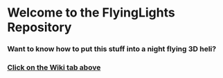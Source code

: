 # Welcome to the FlyingLights Repository


### Want to know how to put this stuff into a night flying 3D heli?
###  <a href="https://github.com/FlyingLights/FlyingLights/wiki">Click on the Wiki tab above</a>
